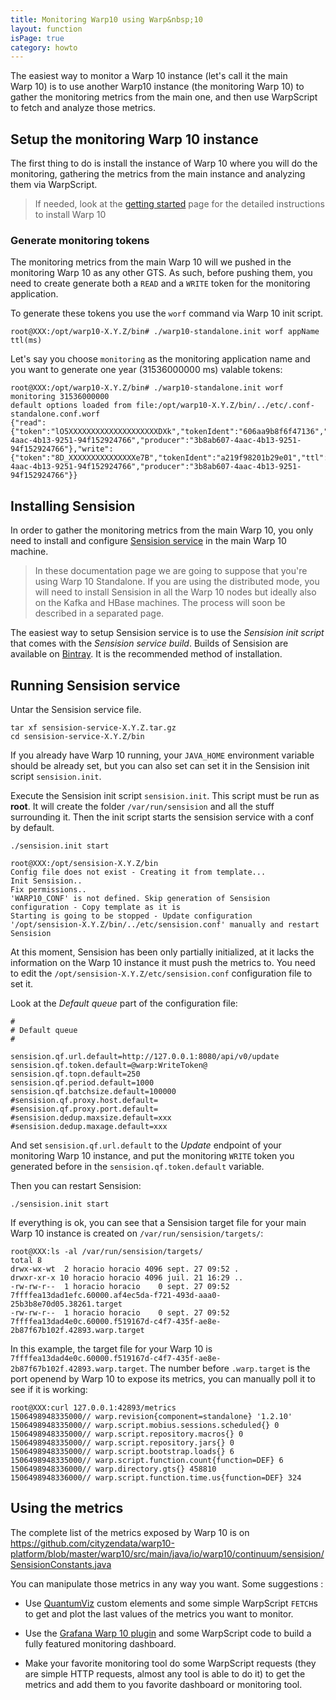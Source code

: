 ```yaml
---
title: Monitoring Warp10 using Warp&nbsp;10
layout: function
isPage: true
category: howto
---
```


The easiest way to monitor a Warp&nbsp;10 instance (let's call it the main Warp&nbsp;10) 
is to use another Warp10 instance (the monitoring Warp&nbsp;10) to gather the 
monitoring metrics from the main one, and then use WarpScript to fetch and 
analyze those metrics.

## Setup the monitoring Warp&nbsp;10 instance

The first thing to do is install the instance of Warp&nbsp;10 where you will do the 
monitoring, gathering the metrics from the main instance and analyzing them via WarpScript.

> If needed, look at the [getting started](/getting-started) page for the detailed 
> instructions to install Warp&nbsp;10

### Generate monitoring tokens

The monitoring metrics from the main Warp&nbsp;10 will we pushed in the monitoring
Warp&nbsp;10 as any other GTS. As such, before pushing them,
you need to create generate both a `READ` and a `WRITE` token for the monitoring 
application.

To generate these tokens  you use the `worf` command via Warp&nbsp;10 init script.

```
root@XXX:/opt/warp10-X.Y.Z/bin# ./warp10-standalone.init worf appName ttl(ms)
```


Let's say you choose `monitoring` as the monitoring application name and you want to 
generate one year (31536000000 ms) valable tokens:

```
root@XXX:/opt/warp10-X.Y.Z/bin# ./warp10-standalone.init worf monitoring 31536000000
default options loaded from file:/opt/warp10-X.Y.Z/bin/../etc/.conf-standalone.conf.worf
{"read":{"token":"lO5XXXXXXXXXXXXXXXXXXXXDXk","tokenIdent":"606aa9b8f6f47136","ttl":31536000000,"application":"monitoring","owner":"3b8ab607-4aac-4b13-9251-94f152924766","producer":"3b8ab607-4aac-4b13-9251-94f152924766"},"write":{"token":"8D_XXXXXXXXXXXXXXXe7B","tokenIdent":"a219f98201b29e01","ttl":31536000000,"application":"monitoring","owner":"3b8ab607-4aac-4b13-9251-94f152924766","producer":"3b8ab607-4aac-4b13-9251-94f152924766"}}
```


## Installing Sensision 

In order to gather the monitoring metrics from the main Warp&nbsp;10, you only need
to install and configure [Sensision service](https://github.com/cityzendata/sensision)
in the main Warp&nbsp;10 machine.

> In these documentation page we are going to suppose that you're using
> Warp&nbsp;10 Standalone. If you are using the distributed mode, you will need
> to install Sensision in all the Warp&nbsp;10 nodes but ideally also on the Kafka 
> and HBase machines. The process will soon be described in a separated page.

The easiest way to setup Sensision service is to use the *Sensision init script* that 
comes with the *Sensision service build*. Builds of Sensision are available on 
[Bintray](https://bintray.com/cityzendata/generic/sensision-service). It is the 
recommended method of installation.


## Running Sensision service

Untar the Sensision service file.

```
tar xf sensision-service-X.Y.Z.tar.gz
cd sensision-service-X.Y.Z/bin
```

If you already have Warp&nbsp;10 running, your `JAVA_HOME` environment variable should 
be already set, but you can also set can set it in the Sensision init script 
`sensision.init`.

Execute the Sensision init script `sensision.init`. This script must be run as **root**. 
It will create the folder `/var/run/sensision` and all the stuff surrounding it. 
Then the init script starts the sensision service with a conf by default.

```
./sensision.init start
```

```
root@XXX:/opt/sensision-X.Y.Z/bin
Config file does not exist - Creating it from template...
Init Sensision..
Fix permissions..
'WARP10_CONF' is not defined. Skip generation of Sensision configuration - Copy template as it is
Starting is going to be stopped - Update configuration '/opt/sensision-X.Y.Z/bin/../etc/sensision.conf' manually and restart Sensision
```

At this moment, Sensision has been only partially initialized, at it lacks the information on the
Warp&nbsp;10 instance it must push the metrics to. You need to edit the 
`/opt/sensision-X.Y.Z/etc/sensision.conf` configuration file to set it.

Look at the *Default queue* part of the configuration file:

```
#
# Default queue
#

sensision.qf.url.default=http://127.0.0.1:8080/api/v0/update
sensision.qf.token.default=@warp:WriteToken@
sensision.qf.topn.default=250
sensision.qf.period.default=1000
sensision.qf.batchsize.default=100000
#sensision.qf.proxy.host.default=
#sensision.qf.proxy.port.default=
#sensision.dedup.maxsize.default=xxx
#sensision.dedup.maxage.default=xxx
```

And set `sensision.qf.url.default` to the *Update* endpoint of your monitoring Warp&nbsp;10 instance, 
and put the monitoring `WRITE` token you generated before in the `sensision.qf.token.default` variable.

Then you can restart Sensision:

```
./sensision.init start
```

If everything is ok, you can see that a Sensision target file for your main Warp&nbsp;10 instance is
created on `/var/run/sensision/targets/`:

```
root@XXX:ls -al /var/run/sensision/targets/
total 8
drwx-wx-wt  2 horacio horacio 4096 sept. 27 09:52 .
drwxr-xr-x 10 horacio horacio 4096 juil. 21 16:29 ..
-rw-rw-r--  1 horacio horacio    0 sept. 27 09:52 7ffffea13dad1efc.60000.af4ec5da-f721-493d-aaa0-25b3b8e70d05.38261.target
-rw-rw-r--  1 horacio horacio    0 sept. 27 09:52 7ffffea13dad4e0c.60000.f519167d-c4f7-435f-ae8e-2b87f67b102f.42893.warp.target
```

In this example, the target file for your Warp&nbsp;10 is `7ffffea13dad4e0c.60000.f519167d-c4f7-435f-ae8e-2b87f67b102f.42893.warp.target`.
The number before `.warp.target` is the port openend by Warp&nbsp;10 to expose its metrics, you can manually poll it to 
see if it is working:

```
root@XXX:curl 127.0.0.1:42893/metrics
1506498948335000// warp.revision{component=standalone} '1.2.10'
1506498948335000// warp.script.mobius.sessions.scheduled{} 0
1506498948335000// warp.script.repository.macros{} 0
1506498948335000// warp.script.repository.jars{} 0
1506498948335000// warp.script.bootstrap.loads{} 6
1506498948335000// warp.script.function.count{function=DEF} 6
1506498948336000// warp.directory.gts{} 458810
1506498948336000// warp.script.function.time.us{function=DEF} 324
```

## Using the metrics

The complete list of the metrics exposed by Warp&nbsp;10 is on 
https://github.com/cityzendata/warp10-platform/blob/master/warp10/src/main/java/io/warp10/continuum/sensision/SensisionConstants.java

You can manipulate those metrics in any way you want. Some suggestions :

- Use [QuantumViz](https://github.com/cityzendata/warp10-quantumviz) custom elements and some simple WarpScript 
`FETCH`s to get and plot the last values of the metrics you want to monitor.

- Use the [Grafana Warp&nbsp;10 plugin](https://github.com/cityzendata/grafana-warp10) and some WarpScript code to build
a fully featured monitoring dashboard.

- Make your favorite monitoring tool do some WarpScript requests (they are simple HTTP requests, almost any tool 
is able to do it) to get the metrics and add them to you favorite dashboard or monitoring tool.






